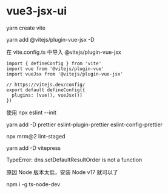 # vue3-jsx-ui

yarn create vite

yarn add @vitejs/plugin-vue-jsx -D

在 vite.config.ts 中导入 @vitejs/plugin-vue-jsx

```
import { defineConfig } from 'vite'
import vue from '@vitejs/plugin-vue'
import vueJsx from '@vitejs/plugin-vue-jsx'

// https://vitejs.dev/config/
export default defineConfig({
  plugins: [vue(), vueJsx()]
})
```

使用 npx eslint --init

yarn add -D prettier eslint-plugin-prettier eslint-config-prettier

npx mrm@2 lint-staged

yarn add -D vitepress

TypeError: dns.setDefaultResultOrder is not a function

原因 Node 版本太低，安装 Node v17 就可以了

npm i -g ts-node-dev

